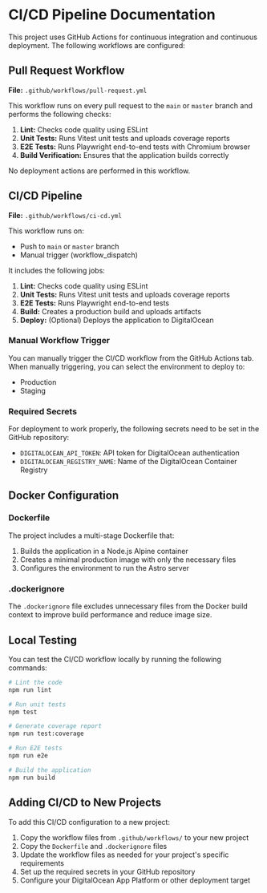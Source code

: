 # CI/CD Pipeline Documentation

This project uses GitHub Actions for continuous integration and continuous deployment. The following workflows are configured:

## Pull Request Workflow

**File:** `.github/workflows/pull-request.yml`

This workflow runs on every pull request to the `main` or `master` branch and performs the following checks:

1. **Lint:** Checks code quality using ESLint
2. **Unit Tests:** Runs Vitest unit tests and uploads coverage reports
3. **E2E Tests:** Runs Playwright end-to-end tests with Chromium browser
4. **Build Verification:** Ensures that the application builds correctly

No deployment actions are performed in this workflow.

## CI/CD Pipeline

**File:** `.github/workflows/ci-cd.yml`

This workflow runs on:

- Push to `main` or `master` branch
- Manual trigger (workflow_dispatch)

It includes the following jobs:

1. **Lint:** Checks code quality using ESLint
2. **Unit Tests:** Runs Vitest unit tests and uploads coverage reports
3. **E2E Tests:** Runs Playwright end-to-end tests
4. **Build:** Creates a production build and uploads artifacts
5. **Deploy:** (Optional) Deploys the application to DigitalOcean

### Manual Workflow Trigger

You can manually trigger the CI/CD workflow from the GitHub Actions tab. When manually triggering, you can select the environment to deploy to:

- Production
- Staging

### Required Secrets

For deployment to work properly, the following secrets need to be set in the GitHub repository:

- `DIGITALOCEAN_API_TOKEN`: API token for DigitalOcean authentication
- `DIGITALOCEAN_REGISTRY_NAME`: Name of the DigitalOcean Container Registry

## Docker Configuration

### Dockerfile

The project includes a multi-stage Dockerfile that:

1. Builds the application in a Node.js Alpine container
2. Creates a minimal production image with only the necessary files
3. Configures the environment to run the Astro server

### .dockerignore

The `.dockerignore` file excludes unnecessary files from the Docker build context to improve build performance and reduce image size.

## Local Testing

You can test the CI/CD workflow locally by running the following commands:

```bash
# Lint the code
npm run lint

# Run unit tests
npm test

# Generate coverage report
npm run test:coverage

# Run E2E tests
npm run e2e

# Build the application
npm run build
```

## Adding CI/CD to New Projects

To add this CI/CD configuration to a new project:

1. Copy the workflow files from `.github/workflows/` to your new project
2. Copy the `Dockerfile` and `.dockerignore` files
3. Update the workflow files as needed for your project's specific requirements
4. Set up the required secrets in your GitHub repository
5. Configure your DigitalOcean App Platform or other deployment target
